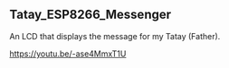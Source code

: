 ## Tatay_ESP8266_Messenger

An LCD that displays the message for my Tatay (Father).

https://youtu.be/-ase4MmxT1U
